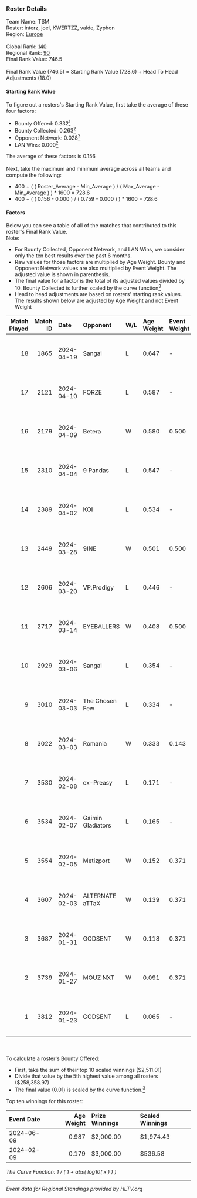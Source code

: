 ### Roster Details<br />
Team Name: TSM<br />
Roster: interz, joel, KWERTZZ, valde, Zyphon<br />
Region: [Europe]( ../standings_europe.md)<br />
<br />
Global Rank: [140](../standings_global.md)<br />
Regional Rank: [90]( ../standings_europe.md)<br />
Final Rank Value:  746.5<br />
<br />
Final Rank Value (746.5) = Starting Rank Value (728.6) + Head To Head Adjustments (18.0)<br />

#### Starting Rank Value<br />
To figure out a rosters's Starting Rank Value, first take the average of these four factors:<br />
- Bounty Offered: 0.332[<sup>1</sup>](#table2)
- Bounty Collected: 0.263[<sup>2</sup>](#table1)
- Opponent Network: 0.028[<sup>2</sup>](#table1)
- LAN Wins: 0.000[<sup>2</sup>](#table1)

The average of these factors is 0.156<br />
<br />
Next, take the maximum and minimum average across all teams and compute the following:<br />
- 400 + ( ( Roster_Average - Min_Average ) / ( Max_Average - Min_Average ) ) * 1600 = 728.6
- 400 + ( ( 0.156 - 0.000 ) / ( 0.759 - 0.000 ) ) * 1600 = 728.6


#### Factors<br />
Below you can see a table of all of the matches that contributed to this roster's Final Rank Value.<br />
Note:<br />

- For Bounty Collected, Opponent Network, and LAN Wins, we consider only the ten best results over the past 6 months.
- Raw values for those factors are multiplied by Age Weight. Bounty and Opponent Network values are also multiplied by Event Weight. The adjusted value is shown in parenthesis.
- The final value for a factor is the total of its adjusted values divided by 10. Bounty Collected is further scaled by the curve function[<sup>3</sup>](#curveFunction)
- Head to head adjustments are based on rosters' starting rank values. The results shown below are adjusted by Age Weight and not Event Weight
<span id="table1"></span><br />


| Match Played | Match ID | Date       | Opponent          | W/L | Age Weight | Event Weight | Bounty Collected | Opponent Network | LAN Wins  | H2H Adj. | Roster                               |
| -: | -: | :- | :- | :- | :- | :- | :- | :- | :- | -: | :- |
|           18 |     1865 | 2024-04-19 | Sangal            | L   | 0.647      | -            | -                | -                | -         |    -2.05 | interz, joel, KWERTZZ, valde, Zyphon |
|           17 |     2121 | 2024-04-10 | FORZE             | L   | 0.587      | -            | -                | -                | -         |    -3.00 | joel, KWERTZZ, MoDo, valde, Zyphon   |
|           16 |     2179 | 2024-04-09 | Betera            | W   | 0.580      | 0.500        | 0.008 (0.002)    | 0.059 (0.017)    | 0 (0.000) |     9.78 | joel, KWERTZZ, MoDo, valde, Zyphon   |
|           15 |     2310 | 2024-04-04 | 9 Pandas          | L   | 0.547      | -            | -                | -                | -         |    -1.77 | joel, KWERTZZ, poizon, valde, Zyphon |
|           14 |     2389 | 2024-04-02 | KOI               | L   | 0.534      | -            | -                | -                | -         |    -1.43 | joel, KWERTZZ, poizon, valde, Zyphon |
|           13 |     2449 | 2024-03-28 | 9INE              | W   | 0.501      | 0.500        | 0.000 (0.000)    | 0.082 (0.020)    | 0 (0.000) |     3.75 | joel, KWERTZZ, poizon, valde, Zyphon |
|           12 |     2606 | 2024-03-20 | VP.Prodigy        | L   | 0.446      | -            | -                | -                | -         |    -4.12 | joel, KWERTZZ, poizon, valde, Zyphon |
|           11 |     2717 | 2024-03-14 | EYEBALLERS        | W   | 0.408      | 0.500        | 0.009 (0.002)    | 0.646 (0.132)    | 0 (0.000) |     9.69 | interz, joel, MoDo, valde, Zyphon    |
|           10 |     2929 | 2024-03-06 | Sangal            | L   | 0.354      | -            | -                | -                | -         |    -1.01 | interz, JACKZ, joel, poizon, valde   |
|            9 |     3010 | 2024-03-03 | The Chosen Few    | L   | 0.334      | -            | -                | -                | -         |    -5.82 | joel, KWERTZZ, poizon, valde, Zyphon |
|            8 |     3022 | 2024-03-03 | Romania           | W   | 0.333      | 0.143        | 0.011 (0.001)    | 0.375 (0.018)    | 0 (0.000) |     6.91 | joel, KWERTZZ, poizon, valde, Zyphon |
|            7 |     3530 | 2024-02-08 | ex-Preasy         | L   | 0.171      | -            | -                | -                | -         |    -1.74 | joel, KWERTZZ, MoDo, valde, Zyphon   |
|            6 |     3534 | 2024-02-07 | Gaimin Gladiators | L   | 0.165      | -            | -                | -                | -         |    -0.50 | joel, KWERTZZ, MoDo, valde, Zyphon   |
|            5 |     3554 | 2024-02-05 | Metizport         | W   | 0.152      | 0.371        | 0.065 (0.004)    | 0.489 (0.028)    | 0 (0.000) |     3.77 | joel, KWERTZZ, MoDo, valde, Zyphon   |
|            4 |     3607 | 2024-02-03 | ALTERNATE aTTaX   | W   | 0.139      | 0.371        | 0.050 (0.003)    | 0.577 (0.030)    | 0 (0.000) |     3.78 | joel, KWERTZZ, MoDo, valde, Zyphon   |
|            3 |     3687 | 2024-01-31 | GODSENT           | W   | 0.118      | 0.371        | 0.000 (0.000)    | 0.007 (0.000)    | 0 (0.000) |     0.80 | interz, joel, KWERTZZ, MoDo, valde   |
|            2 |     3739 | 2024-01-27 | MOUZ NXT          | W   | 0.091      | 0.371        | 0.152 (0.005)    | 1.000 (0.034)    | 0 (0.000) |     2.57 | interz, joel, KWERTZZ, MoDo, valde   |
|            1 |     3812 | 2024-01-23 | GODSENT           | L   | 0.065      | -            | -                | -                | -         |    -1.61 | interz, joel, KWERTZZ, MoDo, valde   |

<br />
<span id="table2"></span><br />
To calculate a roster's Bounty Offered:<br />

- First, take the sum of their top 10 scaled winnings ($2,511.01)
- Divide that value by the 5th highest value among all rosters ($258,358.97)
- The final value (0.01) is scaled by the curve function.[<sup>3</sup>](#curveFunction)

Top ten winnings for this roster:<br />

| Event Date | Age Weight | Prize Winnings | Scaled Winnings |
| :- | -: | :- | :- |
| 2024-06-09 |      0.987 | $2,000.00      | $1,974.43       |
| 2024-02-09 |      0.179 | $3,000.00      | $536.58         |


<span id="curveFunction"></span>_The Curve Function: 1 / ( 1 + abs( log10( x ) ) )_<br />

---
_Event data for Regional Standings provided by HLTV.org_<br />
